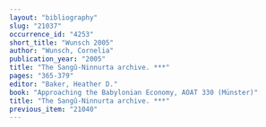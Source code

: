 ```yaml
---
layout: "bibliography"
slug: "21037"
occurrence_id: "4253"
short_title: "Wunsch 2005"
author: "Wunsch, Cornelia"
publication_year: "2005"
title: "The Sangû-Ninnurta archive. ***"
pages: "365-379"
editor: "Baker, Heather D."
book: "Approaching the Babylonian Economy, AOAT 330 (Münster)"
title: "The Sangû-Ninnurta archive. ***"
previous_item: "21040"
---
```

